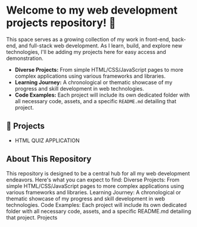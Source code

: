 # Welcome to my web development projects repository! 👋

This space serves as a growing collection of my work in front-end, back-end, and full-stack web development. As I learn, build, and explore new technologies, I'll be adding my projects here for easy access and demonstration.
* **Diverse Projects:** From simple HTML/CSS/JavaScript pages to more complex applications using various frameworks and libraries.
* **Learning Journey:** A chronological or thematic showcase of my progress and skill development in web technologies.
* **Code Examples:** Each project will include its own dedicated folder with all necessary code, assets, and a specific `README.md` detailing that project.
  
## 📂 Projects

* HTML QUIZ APPLICATION

## About This Repository
This repository is designed to be a central hub for all my web development endeavors. Here's what you can expect to find:
Diverse Projects: From simple HTML/CSS/JavaScript pages to more complex applications using various frameworks and libraries.
Learning Journey: A chronological or thematic showcase of my progress and skill development in web technologies.
Code Examples: Each project will include its own dedicated folder with all necessary code, assets, and a specific README.md detailing that project.
Projects
